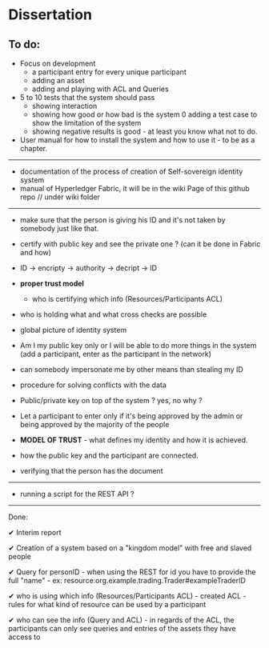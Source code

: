 # Dissertation

To do:
---
- Focus on development 
    - a participant entry for every unique participant
    - adding an asset
    - adding and playing with ACL and Queries
- 5 to 10 tests that the system should pass 
    - showing interaction 
    - showing how good or how bad is the system
    0 adding a test case to show the limitation of the system
    - showing negative results is good - at least you know what not to do. 
- User manual for how to install the system and how to use it - to be as a chapter. 

---
- documentation of the process of creation of Self-sovereign identity system 
- manual of Hyperledger Fabric, it will be in the wiki Page of this github repo // under wiki folder
---

- make sure that the person is giving his ID and it's not taken by somebody just like that. 
- certify with public key and see the private one ? (can it be done in Fabric and how)
- ID -> encripty -> authority -> decript -> ID
- __proper trust model__
    - who is certifying which info (Resources/Participants ACL)
   
- who is holding what and what cross checks are possible
- global picture of identity system
- Am I my public key only or I will be able to do more things in the system (add a participant, enter as the participant in the network)
- can somebody impersonate me by other means than stealing my ID
- procedure  for solving conflicts with the data 
- Public/private key on top of the system ? yes, no why ?
- Let a participant to enter only if it's being approved by the admin or being approved by the majority of the people 
- __MODEL OF TRUST__ - what defines my identity and how it is achieved. 
- how the public key and the participant are connected.
- verifying that the person has the document 
--- 
- running a script for the REST API ? 
---


Done: 

✔ Interim report

✔ Creation of a system based on a "kingdom model" with free and slaved people

✔ Query for personID - when using the REST for id you have to provide the full "name" - ex: resource:org.example.trading.Trader#exampleTraderID

✔ who is using which info (Resources/Participants ACL) - created ACL - rules for what kind of resource can be used by a participant 
 
✔ who can see the info (Query and ACL) - in regards of the ACL, the participants can only see queries and entries of the assets they have access to